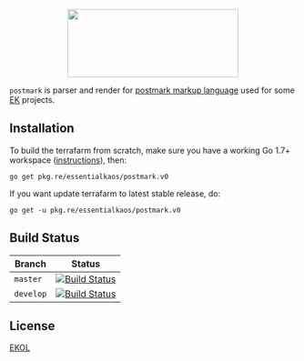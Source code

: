 <p align="center">
<img width="300" height="120" src="https://essentialkaos.com/github/postmark.png"/>
</p>

`postmark` is parser and render for [postmark markup language](postmark.md) used for some [EK](https://github.com/essentialkaos) projects.

## Installation
To build the terrafarm from scratch, make sure you have a working Go 1.7+ workspace ([instructions](https://golang.org/doc/install)), then:

```
go get pkg.re/essentialkaos/postmark.v0
```

If you want update terrafarm to latest stable release, do:

```
go get -u pkg.re/essentialkaos/postmark.v0
```

## Build Status

| Branch | Status |
|------------|--------|
| `master` | [![Build Status](https://travis-ci.org/essentialkaos/postmark.svg?branch=master)](https://travis-ci.org/essentialkaos/postmark) |
| `develop` | [![Build Status](https://travis-ci.org/essentialkaos/postmark.svg?branch=develop)](https://travis-ci.org/essentialkaos/postmark) |

## License

[EKOL](https://essentialkaos.com/ekol)
